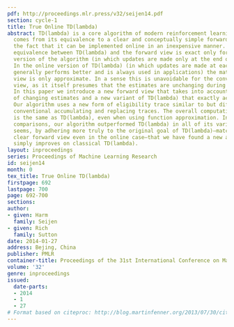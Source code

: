 ```yaml
---
pdf: http://proceedings.mlr.press/v32/seijen14.pdf
section: cycle-1
title: True Online TD(lambda)
abstract: TD(lambda) is a core algorithm of modern reinforcement learning. Its appeal
  comes from its equivalence to a clear and conceptually simple forward view, and
  the fact that it can be implemented online in an inexpensive manner. However, the
  equivalence between TD(lambda) and the forward view is exact only for the off-line
  version of the algorithm (in which updates are made only at the end of each episode).
  In the online version of TD(lambda) (in which updates are made at each step, which
  generally performs better and is always used in applications) the match to the forward
  view is only approximate. In a sense this is unavoidable for the conventional forward
  view, as it itself presumes that the estimates are unchanging during an episode.
  In this paper we introduce a new forward view that takes into account the possibility
  of changing estimates and a new variant of TD(lambda) that exactly achieves it.
  Our algorithm uses a new form of eligibility trace similar to but different from
  conventional accumulating and replacing traces. The overall computational complexity
  is the same as TD(lambda), even when using function approximation. In our empirical
  comparisons, our algorithm outperformed TD(lambda) in all of its variations. It
  seems, by adhering more truly to the original goal of TD(lambda)—matching an intuitively
  clear forward view even in the online case—that we have found a new algorithm that
  simply improves on classical TD(lambda).
layout: inproceedings
series: Proceedings of Machine Learning Research
id: seijen14
month: 0
tex_title: True Online TD(lambda)
firstpage: 692
lastpage: 700
page: 692-700
sections: 
author:
- given: Harm
  family: Seijen
- given: Rich
  family: Sutton
date: 2014-01-27
address: Bejing, China
publisher: PMLR
container-title: Proceedings of the 31st International Conference on Machine Learning
volume: '32'
genre: inproceedings
issued:
  date-parts:
  - 2014
  - 1
  - 27
# Format based on citeproc: http://blog.martinfenner.org/2013/07/30/citeproc-yaml-for-bibliographies/
---
```

